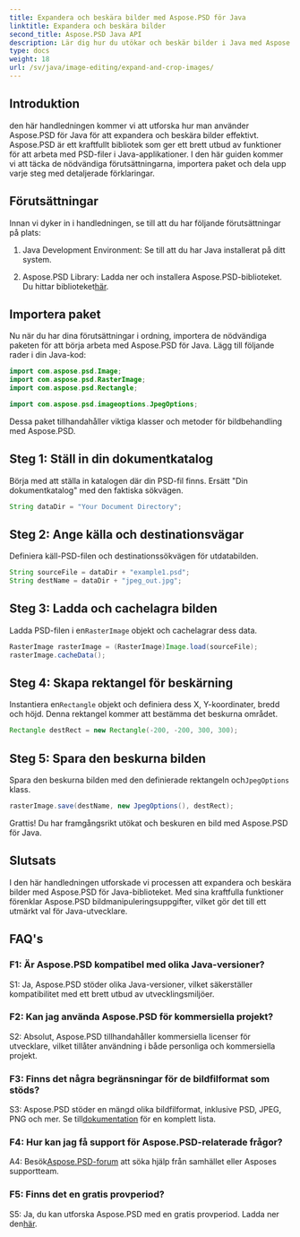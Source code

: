```yaml
---
title: Expandera och beskära bilder med Aspose.PSD för Java
linktitle: Expandera och beskära bilder
second_title: Aspose.PSD Java API
description: Lär dig hur du utökar och beskär bilder i Java med Aspose.PSD. Steg-för-steg-guide för effektiv bildbehandling.
type: docs
weight: 18
url: /sv/java/image-editing/expand-and-crop-images/
---
```

## Introduktion

den här handledningen kommer vi att utforska hur man använder Aspose.PSD för Java för att expandera och beskära bilder effektivt. Aspose.PSD är ett kraftfullt bibliotek som ger ett brett utbud av funktioner för att arbeta med PSD-filer i Java-applikationer. I den här guiden kommer vi att täcka de nödvändiga förutsättningarna, importera paket och dela upp varje steg med detaljerade förklaringar.

## Förutsättningar

Innan vi dyker in i handledningen, se till att du har följande förutsättningar på plats:

1. Java Development Environment: Se till att du har Java installerat på ditt system.

2.  Aspose.PSD Library: Ladda ner och installera Aspose.PSD-biblioteket. Du hittar biblioteket[här](https://releases.aspose.com/psd/java/).

## Importera paket

Nu när du har dina förutsättningar i ordning, importera de nödvändiga paketen för att börja arbeta med Aspose.PSD för Java. Lägg till följande rader i din Java-kod:

```java
import com.aspose.psd.Image;
import com.aspose.psd.RasterImage;
import com.aspose.psd.Rectangle;

import com.aspose.psd.imageoptions.JpegOptions;
```

Dessa paket tillhandahåller viktiga klasser och metoder för bildbehandling med Aspose.PSD.

## Steg 1: Ställ in din dokumentkatalog

Börja med att ställa in katalogen där din PSD-fil finns. Ersätt "Din dokumentkatalog" med den faktiska sökvägen.

```java
String dataDir = "Your Document Directory";
```

## Steg 2: Ange källa och destinationsvägar

Definiera käll-PSD-filen och destinationssökvägen för utdatabilden.

```java
String sourceFile = dataDir + "example1.psd";
String destName = dataDir + "jpeg_out.jpg";
```

## Steg 3: Ladda och cachelagra bilden

 Ladda PSD-filen i en`RasterImage` objekt och cachelagrar dess data.

```java
RasterImage rasterImage = (RasterImage)Image.load(sourceFile);
rasterImage.cacheData();
```

## Steg 4: Skapa rektangel för beskärning

 Instantiera en`Rectangle` objekt och definiera dess X, Y-koordinater, bredd och höjd. Denna rektangel kommer att bestämma det beskurna området.

```java
Rectangle destRect = new Rectangle(-200, -200, 300, 300);
```

## Steg 5: Spara den beskurna bilden

 Spara den beskurna bilden med den definierade rektangeln och`JpegOptions` klass.

```java
rasterImage.save(destName, new JpegOptions(), destRect);
```

Grattis! Du har framgångsrikt utökat och beskuren en bild med Aspose.PSD för Java.

## Slutsats

I den här handledningen utforskade vi processen att expandera och beskära bilder med Aspose.PSD för Java-biblioteket. Med sina kraftfulla funktioner förenklar Aspose.PSD bildmanipuleringsuppgifter, vilket gör det till ett utmärkt val för Java-utvecklare.

## FAQ's

### F1: Är Aspose.PSD kompatibel med olika Java-versioner?

S1: Ja, Aspose.PSD stöder olika Java-versioner, vilket säkerställer kompatibilitet med ett brett utbud av utvecklingsmiljöer.

### F2: Kan jag använda Aspose.PSD för kommersiella projekt?

S2: Absolut, Aspose.PSD tillhandahåller kommersiella licenser för utvecklare, vilket tillåter användning i både personliga och kommersiella projekt.

### F3: Finns det några begränsningar för de bildfilformat som stöds?

 S3: Aspose.PSD stöder en mängd olika bildfilformat, inklusive PSD, JPEG, PNG och mer. Se till[dokumentation](https://reference.aspose.com/psd/java/) för en komplett lista.

### F4: Hur kan jag få support för Aspose.PSD-relaterade frågor?

 A4: Besök[Aspose.PSD-forum](https://forum.aspose.com/c/psd/34) att söka hjälp från samhället eller Asposes supportteam.

### F5: Finns det en gratis provperiod?

 S5: Ja, du kan utforska Aspose.PSD med en gratis provperiod. Ladda ner den[här](https://releases.aspose.com/).